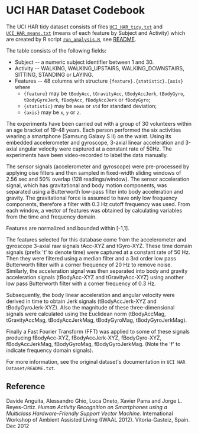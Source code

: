 # UCI HAR Dataset Codebook

The UCI HAR tidy dataset consists of files [`UCI_HAR_tidy.txt`](UCI_HAR_tidy.txt) and [`UCI_HAR_means.txt`](UCI_HAR_means.txt) (means of each feature by Subject and Activity) which are created by R script [`run_analysis.R`](run_analysis.R), see [README](README.md).

The table consists of the following fields:

* Subject -- a numeric subject identifier between 1 and 30.
* Activity -- WALKING, WALKING_UPSTAIRS, WALKING_DOWNSTAIRS, SITTING, STANDING or LAYING.
* Features -- 48 columns with structure `{feature}.{statistic}.{axis}` where
  * `{feature}` may be `tBodyAcc`, `tGravityAcc`, `tBodyAccJerk`, `tBodyGyro`, `tBodyGyreJerk`, `fBodyAcc`, `fBodyAccJerk` or `fBodyGyro`;
  * `{statistic}` may be `mean` or `std` for standard deviation;
  * `{axis}` may be `x`, `y` or `z`.


The experiments have been carried out with a group of 30 volunteers
within an age bracket of 19-48 years. Each person performed the six activities
wearing a smartphone (Samsung Galaxy S II) on the waist.
Using its embedded accelerometer and gyroscope, 3-axial linear acceleration and
3-axial angular velocity were captured at a constant rate of 50Hz.
The experiments have been video-recorded to label the data manually.

The sensor signals (accelerometer and gyroscope) were pre-processed by applying
oise filters and then sampled in fixed-width sliding windows of 2.56 sec and
50% overlap (128 readings/window). The sensor acceleration signal,
which has gravitational and body motion components, was separated using
a Butterworth low-pass filter into body acceleration and gravity.
The gravitational force is assumed to have only low frequency components,
therefore a filter with 0.3 Hz cutoff frequency was used. From each window,
a vector of features was obtained by calculating variables
from the time and frequency domain.

Features are normalized and bounded within [-1,1].

The features selected for this database come from the accelerometer and gyroscope
3-axial raw signals tAcc-XYZ and tGyro-XYZ. These time domain signals
(prefix 't' to denote time) were captured at a constant rate of 50 Hz.
Then they were filtered using a median filter and a 3rd order low pass
Butterworth filter with a corner frequency of 20 Hz to remove noise.
Similarly, the acceleration signal was then separated into body and gravity
acceleration signals (tBodyAcc-XYZ and tGravityAcc-XYZ) using another
low pass Butterworth filter with a corner frequency of 0.3 Hz. 

Subsequently, the body linear acceleration and angular velocity were
derived in time to obtain Jerk signals (tBodyAccJerk-XYZ and tBodyGyroJerk-XYZ).
Also the magnitude of these three-dimensional signals were calculated using
the Euclidean norm (tBodyAccMag, tGravityAccMag, tBodyAccJerkMag, tBodyGyroMag,
tBodyGyroJerkMag). 

Finally a Fast Fourier Transform (FFT) was applied to some of these signals
producing fBodyAcc-XYZ, fBodyAccJerk-XYZ, fBodyGyro-XYZ, fBodyAccJerkMag,
fBodyGyroMag, fBodyGyroJerkMag. (Note the 'f' to indicate
frequency domain signals). 

For more information, see the original dataset's documentation in
`UCI HAR Dataset/README.txt`.


## Reference

Davide Anguita, Alessandro Ghio, Luca Oneto, Xavier Parra and Jorge L. Reyes-Ortiz. _Human Activity Recognition on Smartphones using a Multiclass Hardware-Friendly Support Vector Machine._ International Workshop of Ambient Assisted Living (IWAAL 2012). Vitoria-Gasteiz, Spain. Dec 2012
